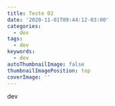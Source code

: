 ```yaml
---
title: Teste 02
date: '2020-11-01T09:44:12-03:00'
categories:
  - dev
tags:
  - dev
keywords:
  - dev
autoThumbnailImage: false
thumbnailImagePosition: top
coverImage: ''
---
```

dev
